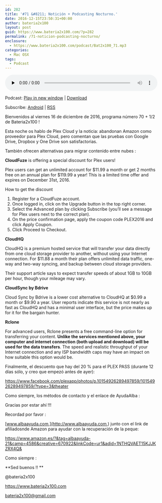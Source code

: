 ```yaml
---
id: 282
title: '#71 &#8211; Notición + Podcasting Nocturno.'
date: 2016-12-15T23:50:31+00:00
author: bateria2x100
layout: post
guid: https://www.bateria2x100.com/?p=282
permalink: /71-noticion-podcasting-nocturno/
enclosure:
  - https://www.bateria2x100.com/podcast/Bat2x100_71.mp3
categories:
  - Mac OSX
tags:
  - Podcast
---
```

<div class="powerpress_player" id="powerpress_player_5920">
  <audio class="wp-audio-shortcode" id="audio-282-73" preload="none" style="width: 100%;" controls="controls"><source type="audio/mpeg" src="https://www.bateria2x100.com/podcast/Bat2x100_71.mp3?_=73" /><a href="https://www.bateria2x100.com/podcast/Bat2x100_71.mp3">https://www.bateria2x100.com/podcast/Bat2x100_71.mp3</a></audio>
</div>

<p class="powerpress_links powerpress_links_mp3">
  Podcast: <a href="https://www.bateria2x100.com/podcast/Bat2x100_71.mp3" class="powerpress_link_pinw" target="_blank" title="Play in new window" onclick="return powerpress_pinw('https://www.bateria2x100.com/?powerpress_pinw=282-podcast');" rel="nofollow">Play in new window</a> | <a href="https://www.bateria2x100.com/podcast/Bat2x100_71.mp3" class="powerpress_link_d" title="Download" rel="nofollow" download="Bat2x100_71.mp3">Download</a>
</p>

<p class="powerpress_links powerpress_subscribe_links">
  Subscribe: <a href="https://subscribeonandroid.com/www.bateria2x100.com/feed/podcast/" class="powerpress_link_subscribe powerpress_link_subscribe_android" title="Subscribe on Android" rel="nofollow">Android</a> | <a href="https://www.bateria2x100.com/feed/podcast/" class="powerpress_link_subscribe powerpress_link_subscribe_rss" title="Subscribe via RSS" rel="nofollow">RSS</a>
</p>

Bienvenidos al viernes 16 de diciembre de 2016, programa número 70 + 1/2 de Bateria2x100 ! 

Esta noche os hablo de Plex Cloud y la noticia: abandonan Amazon como proveedor para Plex Cloud, pero comentan que las pruebas con Google Drive, Dropbox y One Drive son satisfactorias.

También ofrecen alternativas para migrar contenido entre nubes :

**CloudFuze** is offering a special discount for Plex users!

Plex users can get an unlimited account for $11.99 a month or get 2 months free on an annual plan for $119.99 a year! This is a limited time offer and expires on December 31st, 2016.

How to get the discount

  1. Register for a CloudFuze account. 
  2. Once logged in, click on the Upgrade button in the top right corner. 
  3. Select the Advanced plan by clicking Subscribe (you&#8217;ll see a message for Plex users next to the correct plan). 
  4. On the price confirmation page, apply the coupon code PLEX2016 and click Apply Coupon. 
  5. Click Proceed to Checkout.

**CloudHQ**

CloudHQ is a premium hosted service that will transfer your data directly from one cloud storage provider to another, without using your Internet connection. For $11.88 a month their plan offers unlimited data traffic, one-way and two-way syncing, and backup between cloud storage providers. 

Their support article says to expect transfer speeds of about 1GB to 10GB per hour, though your mileage may vary.

**CloudSync by Bdrive**

Cloud Sync by Bdrive is a lower cost alternative to CloudHQ at $0.99 a month or $9.90 a year. User reports indicate this service is not nearly as fast as CloudHQ and has a minimal user interface, but the price makes up for it for the bargain hunter.

**Rclone**

For advanced users, Rclone presents a free command-line option for transferring your content. **Unlike the services mentioned above, your computer and internet connection (both upload and download) will be used for the data transfers**. The speed and realistic throughput of your Internet connection and any ISP bandwidth caps may have an impact on how suitable this option would be.

Finalmente, el descuento que hay del 20 % para el PLEX PASS (durante 12 días sólo, y creo que empezó antes de ayer): 

<https://www.facebook.com/plexapp/photos/p.10154926289497859/10154926289497859/?type=3&theater>

Como siempre, los métodos de contacto y el enlace de AyudaAlba :

Gracias por estar ahí !!! 

Recordad por favor :

[www.albaayuda.com,](http://www.albaayuda.com,) junto con el link de afiliadosnde Amazon para ayudar con la recuperación de la peque:

<https://www.amazon.es/?&tag=albaayuda-21&camp=4586&creative=670922&linkCode=ur1&adid=1NTHQVAET15KJJKZRX4Q&>

Como siempre : 

\*\*Sed buenos !! \*\*

@bateria2x100
  
<https://www.bateria2x100.com>
  
<bateria2x100@gmail.com>
